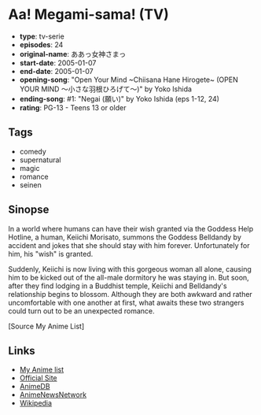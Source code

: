 # Aa! Megami-sama! (TV)

-   **type**: tv-serie
-   **episodes**: 24
-   **original-name**: ああっ女神さまっ
-   **start-date**: 2005-01-07
-   **end-date**: 2005-01-07
-   **opening-song**: "Open Your Mind ~Chiisana Hane Hirogete~ (OPEN YOUR MIND 〜小さな羽根ひろげて〜)" by Yoko Ishida
-   **ending-song**: #1: "Negai (願い)" by Yoko Ishida (eps 1-12, 24)
-   **rating**: PG-13 - Teens 13 or older

## Tags

-   comedy
-   supernatural
-   magic
-   romance
-   seinen

## Sinopse

In a world where humans can have their wish granted via the Goddess Help Hotline, a human, Keiichi Morisato, summons the Goddess Belldandy by accident and jokes that she should stay with him forever. Unfortunately for him, his "wish" is granted.

Suddenly, Keiichi is now living with this gorgeous woman all alone, causing him to be kicked out of the all-male dormitory he was staying in. But soon, after they find lodging in a Buddhist temple, Keiichi and Belldandy's relationship begins to blossom. Although they are both awkward and rather uncomfortable with one another at first, what awaits these two strangers could turn out to be an unexpected romance.

[Source My Anime List]

## Links

-   [My Anime list](https://myanimelist.net/anime/50/Aa_Megami-sama_TV)
-   [Official Site](http://www.tbs.co.jp/megamisama/)
-   [AnimeDB](http://anidb.info/perl-bin/animedb.pl?show=anime&aid=2533)
-   [AnimeNewsNetwork](http://www.animenewsnetwork.com/encyclopedia/anime.php?id=3639)
-   [Wikipedia](http://en.wikipedia.org/wiki/Ah%21_My_Goddess)
